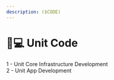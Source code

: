 ```yaml
---
description: ($CODE)
---
```


# 👨💻 Unit Code

1 - Unit Core Infrastructure Development\
2 - Unit App Development
